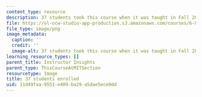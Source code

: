 ```yaml
---
content_type: resource
description: 37 students took this course when it was taught in Fall 2014.
file: https://ol-ocw-studio-app-production.s3.amazonaws.com/courses/6-890-algorithmic-lower-bounds-fun-with-hardness-proofs-fall-2014/11d49faa9551e409ba29a5dae5ece9dd_37.png
file_type: image/png
image_metadata:
  caption: ''
  credit: ''
  image-alt: 37 students took this course when it was taught in Fall 2014.
learning_resource_types: []
parent_title: Instructor Insights
parent_type: ThisCourseAtMITSection
resourcetype: Image
title: 37 students enrolled
uid: 11d49faa-9551-e409-ba29-a5dae5ece9dd
---
```

